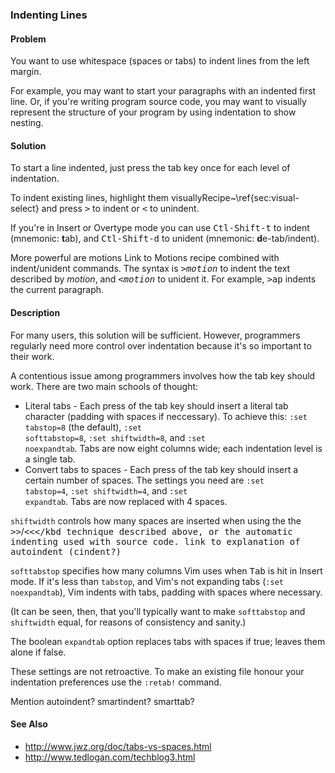 ### Indenting Lines

<h4>Problem</h4>

You want to use whitespace (spaces or tabs) to indent lines from the left
margin.

For example, you may want to start your paragraphs with an indented first
line. Or, if you're writing program source code, you may want to visually
represent the structure of your program by using indentation to show nesting.

<h4>Solution</h4>

To start a line indented, just press the tab key once for each level of
indentation. 

To indent existing lines, highlight them visually<span
class="fn">Recipe~\ref{sec:visual-select}</span> and press
<kbd><kbd>&gt;</kbd></kbd> to indent or <kbd><kbd>&lt;</kbd></kbd> to
unindent. 

If you're in Insert or Overtype mode you can use
<kbd><kbd>Ctl</kbd>-<kbd>Shift</kbd>-<kbd>t</kbd></kbd> to indent (mnemonic:
<b>t</b>ab), and <kbd><kbd>Ctl</kbd>-<kbd>Shift</kbd>-<kbd>d</kbd></kbd> to
unident (mnemonic: <b>d</b>e-tab/indent).

More powerful are motions <span class="todo">Link to Motions recipe</span>
combined with indent/unident commands. The syntax is
<kbd><kbd>&gt;<var>motion</var></kbd></kbd> to indent the text described by
<var>motion</var>, and <kbd><kbd>&lt;<var>motion</var></kbd></kbd> to unident
it. For example, <kbd><kbd>&gt;ap</kbd></kbd> indents the current paragraph. 

<h4>Description</h4>

For many users, this solution will be sufficient. However, programmers
regularly need more control over indentation because it's so important to
their work.

A contentious issue among programmers involves how the tab key should work.
There are two main schools of thought:

  * Literal tabs - Each press of the tab key should insert a literal tab
character (padding with spaces if neccessary). To achieve this: <code>:set
tabstop=8</code> (the default), <code>:set softtabstop=8</code>, <code>:set
shiftwidth=8</code>, and <code>:set noexpandtab</code>. Tabs are now eight
columns wide; each indentation level is a single tab.  
* Convert tabs to spaces - Each press of the tab key should insert a certain
number of spaces.  The settings you need are <code>:set tabstop=4</code>,
<code>:set shiftwidth=4</code>, and <code>:set expandtab</code>. Tabs are now
replaced with 4 spaces.

<code>shiftwidth</code> controls how many spaces are inserted when using the
the <kbd><kbd>&gt;&gt;</kbd></kbd>/<kbd><kbd>&lt;&lt;</kbd</kbd> technique
described above, or the automatic indenting used with source code.  <span
class="todo">link to explanation of autoindent (cindent?)</span>

<code>softtabstop</code> specifies how many columns Vim uses when
<kbd><kbd>Tab</kbd></kbd> is hit in Insert mode. If it's less than
<code>tabstop</code>, and Vim's not expanding tabs (<code>:set
noexpandtab</code>), Vim indents with tabs, padding with spaces where
necessary.

(It can be seen, then, that you'll typically want to make
<code>softtabstop</code> and <code>shiftwidth</code> equal, for reasons of
consistency and sanity.)

The boolean <code>expandtab</code> option replaces tabs with spaces if true;
leaves them alone if false.

These settings are not retroactive. To make an existing file honour your
indentation preferences use the <code>:retab!</code> command.

<span class="todo">Mention autoindent? smartindent? smarttab?</span>    

<h4>See Also</h4>

* http://www.jwz.org/doc/tabs-vs-spaces.html
* http://www.tedlogan.com/techblog3.html 
